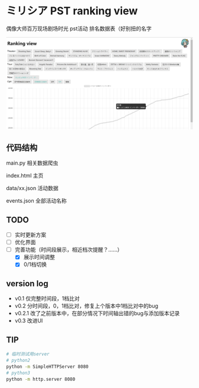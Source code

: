 # ミリシア PST ranking view

偶像大师百万现场剧场时光 pst活动 排名数据表（好别扭的名字

![](./img/v0.3.png)

## 代码结构

main.py 相关数据爬虫

index.html 主页

data/xx.json 活动数据

events.json 全部活动名称

## TODO

- [ ] 实时更新方案
- [ ] 优化界面
- [ ] 完善功能（时间段展示，相近档次提醒？......）
  - [x] 展示时间调整
  - [x] 0/1档切换

## version log

- v0.1 仅完整时间段，1档比对
- v0.2 分时间段，0，1档比对，修复上个版本中1档比对中的bug
- v0.2.1 改了之前版本中，在部分情况下时间轴出错的bug与添加版本记录
- v0.3 改进UI

## TIP

```bash
# 临时测试用server
# python2
python -m SimpleHTTPServer 8080
# python3
python -m http.server 8080
```